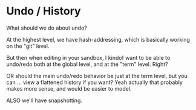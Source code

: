 # Undo / History

What should we do about undo?

At the highest level, we have hash-addressing, which is basically working on the "git" level.

But then when editing in your sandbox, I kindof want to be able to undo/redo both at the global level, and at the "term" level.
Right?

OR should the main undo/redo behavior be just at the term level, but you can ... view a flattened history if you want?
Yeah actually that probably makes more sense, and would be easier to model.

ALSO we'll have snapshotting.
